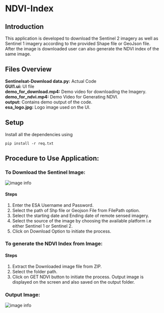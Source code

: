 # NDVI-Index

## Introduction
This application is developed to download the Sentinel 2 imagery as well as Sentinel 1 imagery according to the provided Shape file or GeoJson file. After the image is downloaded user can also generate the NDVI index of the same image.


## Files Overview<br>
<b>Sentinelsat-Download data.py:</b> Actual Code<br>
<b>GUI1.ui:</b> UI file<br>
<b>demo_for_download.mp4:</b> Demo video for downloading the Imagery.<br>
<b>demo_for_ndvi.mp4:</b> Demo Video for Generating NDVI.<br>
<b>output:</b> Contains demo output of the code.<br>
<b>esa_logo.jpg:</b> Logo image used on the UI.<br>

## Setup
Install all the dependencies using 
```console
pip install -r req.txt
```
## Procedure to Use Application:
### To Download the Sentinel Image:
![image info](screenshots/Capture.png)<br>
#### Steps
1) Enter the ESA Username and Password.
2) Select the path of Shp file or Geojson File from FilePath option.
3) Select the starting date and Ending date of remote sensed imagery.
4) Select the source of the image by choosing the available platform i.e either Sentinel 1 or Sentinel 2.
5) Click on Download Option to initiate the process.

### To generate the NDVI Index from Image:
#### Steps
1) Extract the Downloaded image file from ZIP.
2) Select the folder path.
3) Click on GET NDVI button to initiate the process. Output image is displayed on the screen and also saved on the output folder.

### Output Image:
![image info](output/ndvi_cmap.png)<br>